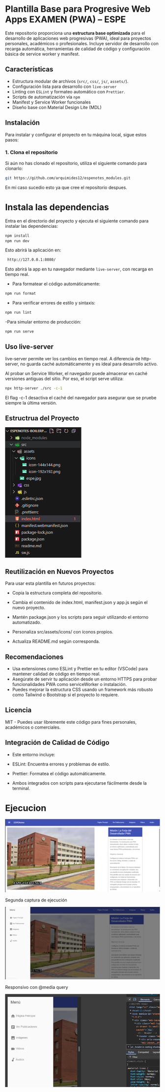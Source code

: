 # **Plantilla Base para Progresive Web Apps EXAMEN (PWA) – ESPE**

Este repositorio proporciona una **estructura base optimizada** para el desarrollo de aplicaciones web progresivas (PWA), ideal para proyectos personales, académicos o profesionales. Incluye servidor de desarrollo con recarga automática, herramientas de calidad de código y configuración básica de service worker y manifest.

## **Características**

- Estructura modular de archivos (`src/`, `css/`, `js/`, `assets/`).
- Configuración lista para desarrollo con `live-server`
- Linting con `ESLint` y formateo automático con `Prettier`.
- Scripts de automatización vía `npm`
- Manifest y Service Worker funcionales
- Diseño base con Material Design Lite (MDL)


## **Instalación**

Para instalar y configurar el proyecto en tu máquina local, sigue estos pasos:

### **1. Clona el repositorio**

Si aún no has clonado el repositorio, utiliza el siguiente comando para clonarlo:

```bash
git https://github.com/arquimides12/espenotes_modules.git 
```
En mi caso sucedio esto ya que cree el repositorio despues.

# Instala las dependencias
Entra en el directorio del proyecto y ejecuta el siguiente comando para instalar las dependencias:

```bash
npm install
npm run dev
```

Esto abrirá la aplicación en: 
```bash
 http://127.0.0.1:8080/
``` 
Esto abrirá la app en tu navegador mediante `live-server`, con recarga en tiempo real.

- Para formatear el código automáticamente:

```bash
npm run format
``` 
- Para verificar errores de estilo y sintaxis: 

```bash
npm run lint
``` 
-Para simular entorno de producción:

```bash
npm run serve
``` 
## Uso live-server

live-server permite ver los cambios en tiempo real. A diferencia de http-server, no guarda caché automáticamente y es ideal para desarrollo activo.

Al probar un Service Worker, el navegador puede almacenar en caché versiones antiguas del sitio. Por eso, el script serve utiliza: 

```bash
npx http-server ./src -c-1
``` 
El flag -c-1 desactiva el caché del navegador para asegurar que se pruebe siempre la última versión.

## Estructrua del Proyecto 

![Captura de ejecución](img/estru.png)


## Reutilización en Nuevos Proyectos

Para usar esta plantilla en futuros proyectos:

- Copia la estructura completa del repositorio.

- Cambia el contenido de index.html, manifest.json y app.js según el nuevo proyecto.

- Mantén package.json y los scripts para seguir utilizando el entorno automatizado.

- Personaliza src/assets/icons/ con íconos propios.

- Actualiza README.md según corresponda.

## Recomendaciones 
-  Usa extensiones como ESLint y Prettier en tu editor (VSCode) para mantener calidad de código en tiempo real.
- Asegúrate de servir tu aplicación desde un entorno HTTPS para probar funcionalidades PWA como serviceWorker o instalación.
- Puedes mejorar la estructura CSS usando un framework más robusto como Tailwind o Bootstrap si el proyecto lo requiere.

## Licencia 

MIT - Puedes usar libremente este código para fines personales, académicos o comerciales.

## Integración de Calidad de Código

- Este entorno incluye:

- ESLint: Encuentra errores y problemas de estilo.

- Prettier: Formatea el código automáticamente.

- Ambos integrados con scripts para ejecutarse fácilmente desde la terminal.


# Ejecucion 

![Captura de ejecución](img/eje1.png)

Segunda captura de ejecución 

![Captura de ejecución](img/eje2.png)

Responsivo con @media query 

![Captura de ejecución](img/respo.png)











